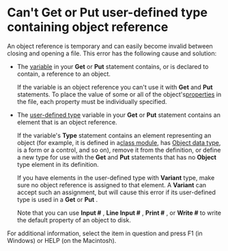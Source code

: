 
# Can't Get or Put user-defined type containing object reference

An object reference is temporary and can easily become invalid between closing and opening a file. This error has the following cause and solution:



- The [variable](b8bdf64f-5920-1ae9-16d0-b26d09524a30.md) in your **Get** or **Put** statement contains, or is declared to contain, a reference to an object.
    
    If the variable is an object reference you can't use it with  **Get** and **Put** statements. To place the value of some or all of the object's[properties](b8bdf64f-5920-1ae9-16d0-b26d09524a30.md) in the file, each property must be individually specified.
    
- The [user-defined type](b8bdf64f-5920-1ae9-16d0-b26d09524a30.md) variable in your **Get** or **Put** statement contains an element that is an object reference.
    
    If the variable's  **Type** statement contains an element representing an object (for example, it is defined in a[class module](b8bdf64f-5920-1ae9-16d0-b26d09524a30.md), has [Object data type](b8bdf64f-5920-1ae9-16d0-b26d09524a30.md), is a form or a control, and so on), remove it from the definition, or define a new type for use with the  **Get** and **Put** statements that has no **Object** type element in its definition.
    
    If you have elements in the user-defined type with  **Variant** type, make sure no object reference is assigned to that element. A **Variant** can accept such an assignment, but will cause this error if its user-defined type is used in a **Get** or **Put** .
    
    Note that you can use  **Input #** , **Line Input #** , **Print #** , or **Write #** to write the default property of an object to disk.
    

For additional information, select the item in question and press F1 (in Windows) or HELP (on the Macintosh).
